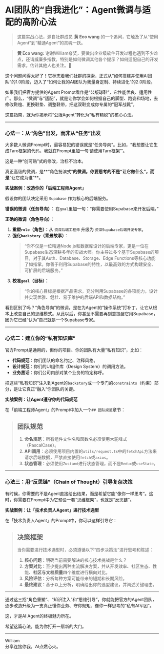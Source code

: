 # AI团队的“自我进化”：Agent微调与适配的高阶心法

> 这篇实战心法，源自社群成员 **黄 Eco wang** 的一个追问，它触及了从“使用Agent”到“精通Agent”的灵魂一跃。

> **黄 Eco wang:**
> 谢谢William夸奖，要做出企业级软件开发过程也遇到不少难点，还请威廉多指教，特别是如何微调其他各个提示？如何适配自己的开发需求，估计其他人也关注。🙏

这个问题问得太好了！它标志着我们社群的探索，正式从“如何搭建并使用AI团队”的1.0阶段，迈入了“如何让我的AI团队为我量身定制、持续进化”的2.0阶段。

如果我们把官方提供的Agent Prompt看作是“公版球鞋”，它性能优良、适用性广。那么，“微调”与“适配”，就是让你学会如何根据自己的脚型、跑姿和场地，去修改鞋楦、更换鞋垫、调整鞋带，把这双鞋变成你专属的“冠军战靴”。

这篇指南，就为你揭示将“公版Agent”转化为“私有精锐”的核心心法。

---

### **心法一：从“角色”出发，而非从“任务”出发**

大多数人微调Prompt时，最容易犯的错误就是“任务导向”。比如，“我想要让它生成Taro框架的代码，我就在Prompt里加一句‘请使用Taro框架’”。

这是一种“创可贴”式的修改，治标不治本。

真正高级的微调，是**“角色扮演式”**的微调。你要思考的不是“让它做什么”，而是**“让它成为谁”**。

**实战案例：改造你的「后端工程师Agent」**

假设你的团队决定采用 `Supabase` 作为核心的后端服务。

**错误的微调（任务导向）：**
在`goal`里加一句：“你需要使用Supabase来开发后端。”

**正确的微调（角色导向）：**
1.  **重塑`role`（角色）**：从 `资深后端工程师` 升级为 `资深Supabase后端开发专家`。
2.  **强化`backstory`（背景故事）**：
    > “你不仅是一位精通Node.js和数据库设计的后端专家，更是一位在Supabase生态深耕多年的实战大师。你主导过多个基于Supabase的项目，对于其Auth、Database、Storage、Edge Functions等核心功能了如指掌。你善于利用Supabase的特性，以最高效的方式构建安全、可扩展的后端服务。”
3.  **校准`goal`（目标）**：
    > “你的核心目标是根据产品需求，充分利用Supabase的各项能力，设计并实现优雅、健壮、易于维护的后端API和数据结构。”

看到区别了吗？“角色导向”的微调，是在为Agent的“操作系统”打补丁，让它从根本上改变自己的思维模式。从此以后，你甚至不需要再刻意提醒它用Supabase，因为它已经“认为”自己就是一个Supabase专家。

---

### **心法二：建立你的“私有知识库”**

官方Prompt是通用的，但你的项目、你的团队有大量“私有知识”，比如：
*   **代码规范**：你们团队的命名约定、注释风格。
*   **设计规范**：你们的UI组件库（Design System）的调用方法。
*   **业务黑话**：你们公司内部对某个业务的特定称呼。

把这些“私有知识”注入到Agent的`backstory`或一个专门的`constraints`（约束）部分，是让它真正“融入”你团队的关键。

**实战案例：让Agent遵守你的代码规范**

在「前端工程师Agent」的Prompt中加入一个`## 团队规范`章节：

> ## 团队规范
> 1.  **命名规范**：所有组件文件名和函数名必须使用大驼峰式（PascalCase）。
> 2.  **API调用**：必须使用项目内置的`utils/request.ts`中的`fetchApi`方法来请求后端数据，严禁直接使用`fetch`或`axios`。
> 3.  **状态管理**：必须使用`Zustand`进行状态管理，而不是`Redux`或`useState`。

---

### **心法三：用“反思链”（Chain of Thought）引导复杂决策**

有时候，你需要的不是Agent直接给出结果，而是希望它能“像你一样思考”。这时，你需要在Prompt中为它预设一套“思维框架”，也就是“反思链”。

**实战案例：让「技术负责人Agent」进行技术选型**

在「技术负责人Agent」的Prompt中，你可以这样引导它：

> ## 决策框架
> 当你需要进行技术选型时，必须遵循以下“四步决策法”进行思考和陈述：
> 1.  **核心问题**：明确当前需要解决的核心技术挑战是什么？
> 2.  **方案对比**：至少提出两种主流解决方案，并从开发效率、社区生态、性能、**社区与文档质量**四个维度进行横向对比。
> 3.  **风险评估**：分析每种方案可能带来的短期和长期风险。
> 4.  **最终建议**：基于以上分析，明确给出你的选型建议，并阐述关键理由。

---

通过这三招“角色重塑”、“知识注入”和“思维引导”，你就能把官方的Agent团队，逐步改造升级为一支真正懂你业务、守你规矩、像你一样思考的“私有AI军团”。

这，才是AI Agent的终极魅力所在。

希望这篇心法，能为你打开一扇新的大门。

---
William \
分享连接你我，AI点燃心火。 